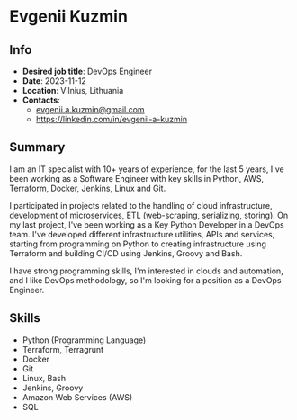 # Evgenii Kuzmin

## Info

- **Desired job title**: DevOps Engineer
- **Date**: 2023-11-12
- **Location**: Vilnius, Lithuania
- **Contacts**:
  - <evgenii.a.kuzmin@gmail.com>
  - <https://linkedin.com/in/evgenii-a-kuzmin>

## Summary

I am an IT specialist with 10+ years of experience, for the last 5 years, I've been working as a Software Engineer with key skills in Python, AWS, Terraform, Docker, Jenkins, Linux and Git.

I participated in projects related to the handling of cloud infrastructure, development of microservices, ETL (web-scraping, serializing, storing). On my last project, I've been working as a Key Python Developer in a DevOps team. I've developed different infrastructure utilities, APIs and services, starting from programming on Python to creating infrastructure using Terraform and building CI/CD using Jenkins, Groovy and Bash.

I have strong programming skills, I'm interested in clouds and automation, and I like DevOps methodology, so I'm looking for a position as a DevOps Engineer.

## Skills

- Python (Programming Language)
- Terraform, Terragrunt
- Docker
- Git
- Linux, Bash
- Jenkins, Groovy
- Amazon Web Services (AWS)
- SQL
